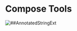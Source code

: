 # Compose Tools

![##AnnotatedStringExt](https://github.com/turkergoksu/ComposeTools/tree/master/annotatedstringext)
